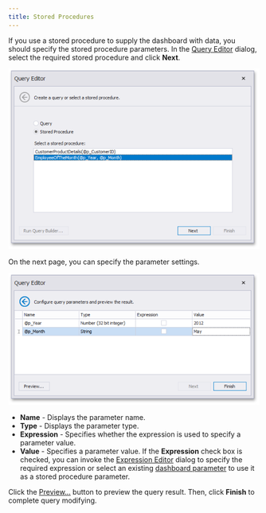```yaml
---
title: Stored Procedures
---
```

If you use a stored procedure to supply the dashboard with data, you should specify the stored procedure parameters. In the [Query Editor](../../../../dashboard-for-desktop/articles/dashboard-designer/working-with-data/using-the-query-editor.md) dialog, select the required stored procedure and click **Next**.

![QueryEditorDialog_StoredProcedure](../../../images/Img118171.png)

On the next page, you can specify the parameter settings.

![QueryEditorDialog_StoredProcedureParameters](../../../images/Img118172.png)
* **Name** - Displays the parameter name.
* **Type** - Displays the parameter type.
* **Expression** - Specifies whether the expression is used to specify a parameter value.
* **Value** - Specifies a parameter value. If the **Expression** check box is checked, you can invoke the [Expression Editor](../../../../dashboard-for-desktop/articles/expression-editor.md) dialog to specify the required expression or select an existing [dashboard parameter](../../../../dashboard-for-desktop/articles/dashboard-designer/data-analysis/using-dashboard-parameters.md) to use it as a stored procedure parameter.

Click the [Preview...](../../../../dashboard-for-desktop/articles/dashboard-designer/working-with-data/preview-data.md) button to preview the query result. Then, click **Finish** to complete query modifying.